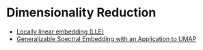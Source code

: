 # Dimensionality Reduction

- [Locally linear embedding (LLE)](https://towardsdatascience.com/lle-locally-linear-embedding-a-nifty-way-to-reduce-dimensionality-in-python-ab5c38336107)
- [Generalizable Spectral Embedding with an Application to UMAP](https://arxiv.org/abs/2501.11305)
